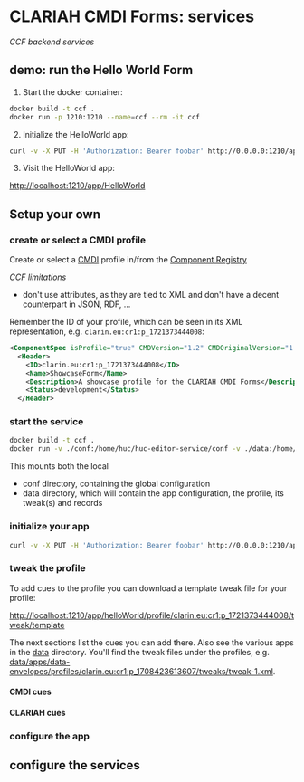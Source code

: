 # CLARIAH CMDI Forms: services
*CCF backend services*

## demo: run the Hello World Form

1. Start the docker container:

```sh
docker build -t ccf .
docker run -p 1210:1210 --name=ccf --rm -it ccf
```

2. Initialize the HelloWorld app:

```sh
curl -v -X PUT -H 'Authorization: Bearer foobar' http://0.0.0.0:1210/app/HelloWorld
```

3. Visit the HelloWorld app:

[http://localhost:1210/app/HelloWorld](http://localhost:1210/app/HelloWorld)

## Setup your own

### create or select a CMDI profile

Create or select a [CMDI](http://www.clarin.eu/cmdi/) profile in/from the [Component Registry](https://catalog.clarin.eu/ds/ComponentRegistry/)

_CCF limitations_
* don't use attributes, as they are tied to XML and don't have a decent counterpart in JSON, RDF, ...

Remember the ID of your profile, which can be seen in its XML representation, e.g. `clarin.eu:cr1:p_1721373444008`:

```xml
<ComponentSpec isProfile="true" CMDVersion="1.2" CMDOriginalVersion="1.2">
  <Header>
    <ID>clarin.eu:cr1:p_1721373444008</ID>
    <Name>ShowcaseForm</Name>
    <Description>A showcase profile for the CLARIAH CMDI Forms</Description>
    <Status>development</Status>
  </Header>
```

### start the service

```sh
docker build -t ccf .
docker run -v ./conf:/home/huc/huc-editor-service/conf -v ./data:/home/huc/huc-editor-service/data -p 1210:1210 --name=ccf --rm -it ccf
```

This mounts both the local
- conf directory, containing the global configuration
- data directory, which will contain the app configuration, the profile, its tweak(s) and records

### initialize your app

```sh
curl -v -X PUT -H 'Authorization: Bearer foobar' http://0.0.0.0:1210/app/myApp?prof=clarin.eu:cr1:p_1721373444008&desrc="my Application"
```

### tweak the profile

To add cues to the profile you can download a template tweak file for your profile:

[http://localhost:1210/app/helloWorld/profile/clarin.eu:cr1:p_1721373444008/tweak/template](http://localhost:1210/app/helloWorld/profile/clarin.eu:cr1:p_1721373444008/tweak/template)

The next sections list the cues you can add there. Also see the various apps in the [data](data) directory. You'll find the tweak files under the profiles, e.g. [data/apps/data-envelopes/profiles/clarin.eu:cr1:p_1708423613607/tweaks/tweak-1.xml](data/apps/data-envelopes/profiles/clarin.eu:cr1:p_1708423613607/tweaks/tweak-1.xml).

#### CMDI cues

#### CLARIAH cues

### configure the app

## configure the services
